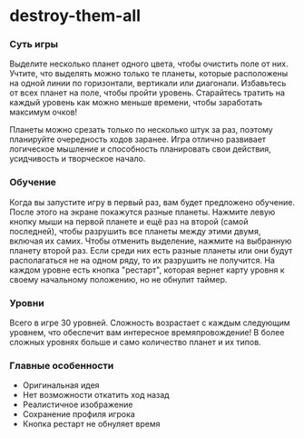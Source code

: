 # destroy-them-all

<h3>Суть игры</h3>

Выделите несколько планет одного цвета, чтобы очистить поле от них. Учтите, что выделять можно только те планеты, которые расположены на одной линии по горизонтали, вертикали или диагонали. Избавьтесь от всех планет на поле, чтобы пройти уровень. Старайтесь тратить на каждый уровень как можно меньше времени, чтобы заработать максимум очков!

Планеты можно срезать только по несколько штук за раз, поэтому планируйте очередность ходов заранее. Игра отлично развивает логическое мышление и способность планировать свои действия, усидчивость и творческое начало.

<h3>Обучение</h3>

Когда вы запустите игру в первый раз, вам будет предложено обучение. После этого на экране покажутся разные планеты. Нажмите левую кнопку мыши на первой планете и ещё раз на второй (самой последней), чтобы разрушить все планеты между этими двумя, включая их самих. Чтобы отменить выделение, нажмите на выбранную планету второй раз. Если среди них есть разные планеты или они будут располагаться не на одном ряду, то их разрушить не получится.
На каждом уровне есть кнопка "рестарт", которая вернет карту уровня к своему начальному положению, но не обнулит таймер.

<h3>Уровни</h3>

Всего в игре 30 уровней. Сложность возрастает с каждым следующим уровнем, что обеспечит вам интересное времяпровождение! В более сложных уровнях больше и само количество планет и их типов.

<h3>Главные особенности</h3>

- Оригинальная идея
- Нет возможности откатить ход назад
- Реалистичное изображение
- Сохранение профиля игрока
- Кнопка рестарт не обнуляет время
